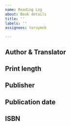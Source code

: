 ```yaml
---
name: Reading Log
about: Book details
title: ''
labels: ''
assignees: toruymnk

---
```


## Author & Translator

## Print length

## Publisher

## Publication date

## ISBN
